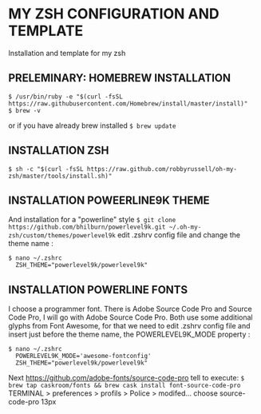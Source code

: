 # MY ZSH CONFIGURATION AND TEMPLATE
Installation and template for my zsh

## PRELEMINARY: HOMEBREW INSTALLATION
```
$ /usr/bin/ruby -e "$(curl -fsSL https://raw.githubusercontent.com/Homebrew/install/master/install)"
$ brew -v
```
or if you have already brew installed
```$ brew update```

## INSTALLATION ZSH
```$ sh -c "$(curl -fsSL https://raw.github.com/robbyrussell/oh-my-zsh/master/tools/install.sh)"```

## INSTALLATION POWEERLINE9K THEME
And installation for a "powerline" style
`$ git clone https://github.com/bhilburn/powerlevel9k.git ~/.oh-my-zsh/custom/themes/powerlevel9k`
edit .zshrv config file and change the theme name : 
```
$ nano ~/.zshrc
  ZSH_THEME="powerlevel9k/powerlevel9k"
```

## INSTALLATION POWERLINE FONTS
I choose a programmer font. There is Adobe Source Code Pro and Source Code Pro, I will go with Adobe Source Code Pro. Both use some additional glyphs from Font Awesome, for that we need to edit .zshrv config file and insert just before the theme name, the POWERLEVEL9K_MODE property : 
```
$ nano ~/.zshrc
  POWERLEVEL9K_MODE='awesome-fontconfig'
  ZSH_THEME="powerlevel9k/powerlevel9k"
```
Next https://github.com/adobe-fonts/source-code-pro tell to execute:
`$ brew tap caskroom/fonts && brew cask install font-source-code-pro`
TERMINAL > preferences > profils > Police > modifed...
choose source-code-pro   13px
